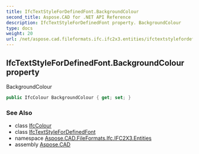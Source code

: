 ```yaml
---
title: IfcTextStyleForDefinedFont.BackgroundColour
second_title: Aspose.CAD for .NET API Reference
description: IfcTextStyleForDefinedFont property. BackgroundColour
type: docs
weight: 20
url: /net/aspose.cad.fileformats.ifc.ifc2x3.entities/ifctextstylefordefinedfont/backgroundcolour/
---
```

## IfcTextStyleForDefinedFont.BackgroundColour property

BackgroundColour

```csharp
public IfcColour BackgroundColour { get; set; }
```

### See Also

* class [IfcColour](../../../aspose.cad.fileformats.ifc.ifc2x3.types/ifccolour/)
* class [IfcTextStyleForDefinedFont](../)
* namespace [Aspose.CAD.FileFormats.Ifc.IFC2X3.Entities](../../ifctextstylefordefinedfont/)
* assembly [Aspose.CAD](../../../)


